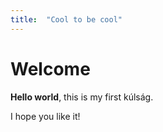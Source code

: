 ```yaml
---
title:  "Cool to be cool"
---
```


# Welcome

**Hello world**, this is my first kúlság.

I hope you like it!
